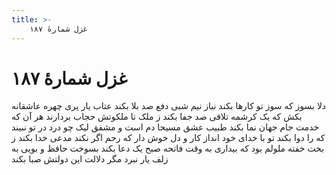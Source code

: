 ```yaml
---
title: >-
    غزل شمارهٔ ۱۸۷
---
```

# غزل شمارهٔ ۱۸۷

دلا بسوز که سوز تو کارها بکند
نیاز نیم شبی دفع صد بلا بکند
عتاب یار پری چهره عاشقانه بکش
که یک کرشمه تلافی صد جفا بکند
ز ملک تا ملکوتش حجاب بردارند
هر آن که خدمت جام جهان نما بکند
طبیب عشق مسیحا دم است و مشفق لیک
چو درد در تو نبیند که را دوا بکند
تو با خدای خود انداز کار و دل خوش دار
که رحم اگر نکند مدعی خدا بکند
ز بخت خفته ملولم بود که بیداری
به وقت فاتحه صبح یک دعا بکند
بسوخت حافظ و بویی به زلف یار نبرد
مگر دلالت این دولتش صبا بکند
